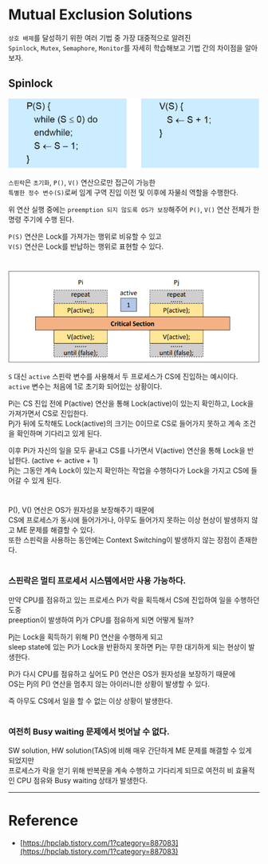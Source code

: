 # Mutual Exclusion Solutions

`상호 배제`를 달성하기 위한 여러 기법 중 가장 대중적으로 알려진      
`Spinlock`, `Mutex`, `Semaphore`, `Monitor`를 자세히 학습해보고 기법 간의 차이점을 알아보자.

## Spinlock

<img src="img/spinlock01.png">

`스핀락`은 `초기화`, `P()`, `V()` 연산으로만 접근이 가능한  
`특별한 정수 변수(S)`로써 임계 구역 진입 이전 및 이후에 자물쇠 역할을 수행한다.

위 연산 실행 중에는 `preemption 되지 않도록 OS가 보장`해주어 `P()`, `V()` 연산 전체가 한 명령 주기에 수행 된다.  

`P(S)` 연산은 Lock를 가져가는 행위로 비유할 수 있고  
`V(S)` 연산은 Lock를 반납하는 행위로 표현할 수 있다.

#

<img src="img/spinlock02.png">

`S` 대신 `active` 스핀락 변수를 사용해서 두 프로세스가 CS에 진입하는 예시이다.  
`active` 변수는 처음에 1로 초기화 되어있는 상황이다.  
  
Pi는 CS 진입 전에 P(active) 연산을 통해 Lock(active)이 있는지 확인하고, Lock을 가져가면서 CS로 진입한다.  
Pj가 뒤에 도착해도 Lock(active)의 크기는 0이므로 CS로 들어가지 못하고 계속 조건을 확인하며 기다리고 있게 된다.  

이후 Pi가 자신의 일을 모두 끝내고 CS를 나가면서 V(active) 연산을 통해 Lock을 반납한다. (active <- active + 1)  
Pj는 그동안 계속 Lock이 있는지 확인하는 작업을 수행하다가 Lock을 가지고 CS에 들어갈 수 있게 된다.

#

P(), V() 연산은 OS가 원자성을 보장해주기 때문에  
CS에 프로세스가 동시에 들어가거나, 아무도 들어가지 못하는 이상 현상이 발생하지 않고 ME 문제를 해결할 수 있다.  
또한 스핀락을 사용하는 동안에는 Context Switching이 발생하지 않는 장점이 존재한다.  

#

### 스핀락은 멀티 프로세서 시스템에서만 사용 가능하다.

만약 CPU를 점유하고 있는 프로세스 Pi가 락을 획득해서 CS에 진입하여 일을 수행하던 도중    
preeption이 발생하여 Pj가 CPU를 점유하게 되면 어떻게 될까?   
  
Pj는 Lock을 획득하기 위해 P() 연산을 수행하게 되고  
sleep state에 있는 Pi가 Lock을 반환하지 못하면 Pj는 무한 대기하게 되는 현상이 발생한다.
  
Pi가 다시 CPU를 점유하고 싶어도 P() 연산은 OS가 원자성을 보장하기 때문에  
OS는 Pj의 P() 연산을 멈추지 않는 아이러니한 상황이 발생할 수 있다.
  
즉 아무도 CS에서 일을 할 수 없는 이상 상황이 발생한다.

#

### 여전히 Busy waiting 문제에서 벗어날 수 없다.

SW solution, HW solution(TAS)에 비해 매우 간단하게 ME 문제를 해결할 수 있게 되었지만  
프로세스가 락을 얻기 위해 반복문을 계속 수행하고 기다리게 되므로 여전히 비 효율적인 CPU 점유와 Busy waiting 상태가 발생한다.

---

# Reference

- [https://hpclab.tistory.com/1?category=887083](https://hpclab.tistory.com/1?category=887083)

